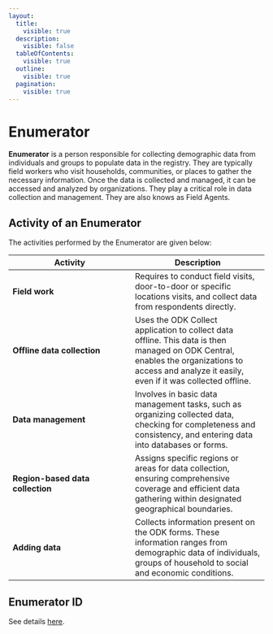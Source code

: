 ```yaml
---
layout:
  title:
    visible: true
  description:
    visible: false
  tableOfContents:
    visible: true
  outline:
    visible: true
  pagination:
    visible: true
---
```


# Enumerator

**Enumerator** is a person responsible for collecting demographic data from individuals and groups to populate data in the registry. They are typically field workers who visit households, communities, or places to gather the necessary information. Once the data is collected and managed, it can be accessed and analyzed by organizations. They play a critical role in data collection and management. They are also knows as Field Agents.

## Activity of an Enumerator

The activities performed by the Enumerator are given below:

<table><thead><tr><th width="225">Activity</th><th>Description</th></tr></thead><tbody><tr><td><strong>Field work</strong></td><td>Requires to conduct field visits, door-to-door or specific locations visits, and collect data from respondents directly.</td></tr><tr><td><strong>Offline data collection</strong></td><td>Uses the ODK Collect application to collect data offline. This data is then managed on ODK Central, enables the organizations to access and analyze it easily, even if it was collected offline. </td></tr><tr><td><strong>Data management</strong></td><td>Involves in basic data management tasks, such as organizing collected data, checking for completeness and consistency, and entering data into databases or forms.</td></tr><tr><td><strong>Region-based data collection</strong></td><td>Assigns specific regions or areas for data collection, ensuring comprehensive coverage and efficient data gathering within designated geographical boundaries.</td></tr><tr><td><strong>Adding data</strong></td><td>Collects information present on the ODK forms. These information ranges from demographic data of individuals, groups of household to social and economic conditions. </td></tr></tbody></table>

## Enumerator ID

See details [here](enumerator-id.md).

